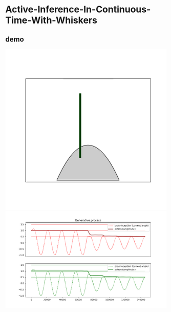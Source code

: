 # Active-Inference-In-Continuous-Time-With-Whiskers

## demo
<img src="demo.gif"/>
<img src="demo.png"/>
